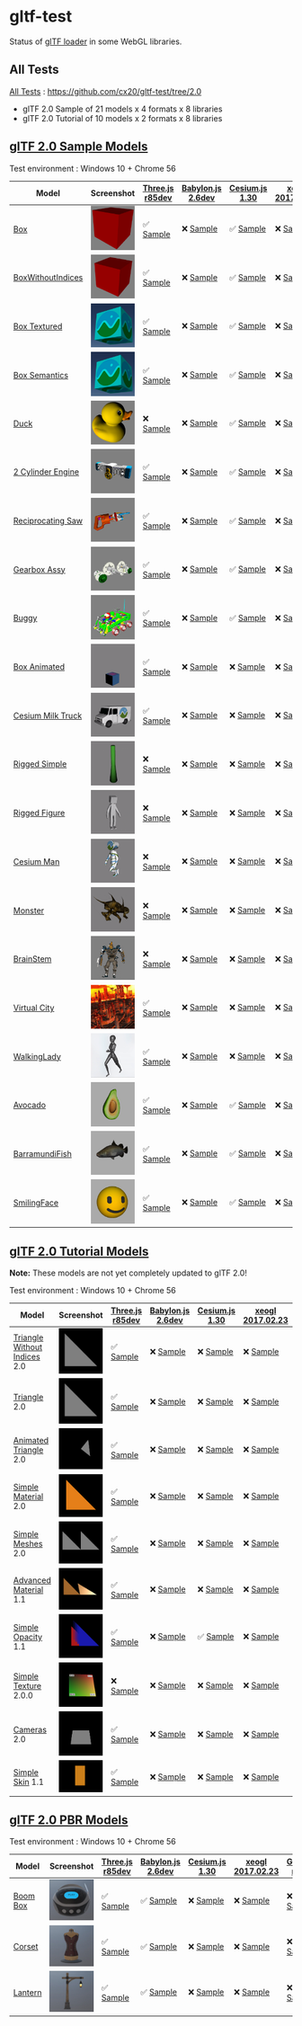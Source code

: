 # gltf-test

Status of [glTF loader](https://github.com/KhronosGroup/glTF#webgl-engines) in some WebGL libraries.

## All Tests

[All Tests]( https://cdn.rawgit.com/cx20/gltf-test/ab3995c3713832ad59b0f00cbea330c5692ce3b6/index.html ) : https://github.com/cx20/gltf-test/tree/2.0
- glTF 2.0 Sample of 21 models x 4 formats x 8 libraries
- glTF 2.0 Tutorial of 10 models x 2 formats x 8 libraries

## [glTF 2.0 Sample Models](https://github.com/lasalvavida/glTF-Sample-Models/tree/2.0/2.0)

Test environment : Windows 10 + Chrome 56

|Model                                               |Screenshot                                                    |[Three.js r85dev](https://github.com/donmccurdy/three.js/blob/feat-gltf-pbr/examples/js/loaders/GLTF2Loader.js)                                                             |[Babylon.js 2.6dev](https://github.com/sbtron/BabylonJS-glTFLoader/blob/master/scripts/babylon.glTFFileLoader.js)                                                                               |[Cesium.js 1.30](https://github.com/AnalyticalGraphicsInc/cesium/)                                                                                             |[xeogl 2017.02.23](https://github.com/xeolabs/xeogl/tree/master/src/models/gltf)                                                                                             |[GLBoost r2dev](https://github.com/emadurandal/GLBoost/blob/master/src/js/middle_level/loader/GLTFLoader.js)                                                                     |[Grimoire.js 2017.01.28](https://github.com/GrimoireGL/grimoirejs-gltf)                                                                                                             |
|----------------------------------------------------|--------------------------------------------------------------|----------------------------------------------------------------------------------------------------------------------------------------------------------------------------|------------------------------------------------------------------------------------------------------------------------------------------------------------------------------------------------|---------------------------------------------------------------------------------------------------------------------------------------------------------------|-----------------------------------------------------------------------------------------------------------------------------------------------------------------------------|---------------------------------------------------------------------------------------------------------------------------------------------------------------------------------|------------------------------------------------------------------------------------------------------------------------------------------------------------------------------------|
|[Box](sampleModels/Box)                             |![](sampleModels/Box/screenshot/screenshot.png)               |:white_check_mark: [Sample](https://cdn.rawgit.com/cx20/gltf-test/ab3995c3713832ad59b0f00cbea330c5692ce3b6/examples/threejs/index.html?model=Box&scale=1)                   |:x: [Sample](https://cdn.rawgit.com/cx20/gltf-test/ab3995c3713832ad59b0f00cbea330c5692ce3b6/examples/babylonjs/index.html?model=Box&scale=1)                                                    |:white_check_mark: [Sample](https://cdn.rawgit.com/cx20/gltf-test/ab3995c3713832ad59b0f00cbea330c5692ce3b6/examples/cesium/index.html?model=Box)               |:x: [Sample](https://cdn.rawgit.com/cx20/gltf-test/ab3995c3713832ad59b0f00cbea330c5692ce3b6/examples/xeogl/index.html?model=Box&scale=1)                                     |:x: [Sample](https://cdn.rawgit.com/cx20/gltf-test/ab3995c3713832ad59b0f00cbea330c5692ce3b6/examples/glboost/index.html?model=Box&scale=1)                                       |:x: [Sample](https://cdn.rawgit.com/cx20/gltf-test/ab3995c3713832ad59b0f00cbea330c5692ce3b6/examples/grimoiregl/index.html?model=Box&scale=1)                                       |
|[BoxWithoutIndices](sampleModels/BoxWithoutIndices) |![](sampleModels/BoxWithoutIndices/screenshot/screenshot.png) |:white_check_mark: [Sample](https://cdn.rawgit.com/cx20/gltf-test/ab3995c3713832ad59b0f00cbea330c5692ce3b6/examples/threejs/index.html?model=BoxWithoutIndices&scale=1)     |:x: [Sample](https://cdn.rawgit.com/cx20/gltf-test/ab3995c3713832ad59b0f00cbea330c5692ce3b6/examples/babylonjs/index.html?model=BoxWithoutIndices&scale=1)                                      |:white_check_mark: [Sample](https://cdn.rawgit.com/cx20/gltf-test/ab3995c3713832ad59b0f00cbea330c5692ce3b6/examples/cesium/index.html?model=BoxWithoutIndices) |:x: [Sample](https://cdn.rawgit.com/cx20/gltf-test/ab3995c3713832ad59b0f00cbea330c5692ce3b6/examples/xeogl/index.html?model=BoxWithoutIndices&scale=1)                       |:x: [Sample](https://cdn.rawgit.com/cx20/gltf-test/ab3995c3713832ad59b0f00cbea330c5692ce3b6/examples/glboost/index.html?model=BoxWithoutIndices&scale=1)                         |:x: [Sample](https://cdn.rawgit.com/cx20/gltf-test/ab3995c3713832ad59b0f00cbea330c5692ce3b6/examples/grimoiregl/index.html?model=BoxWithoutIndices&scale=1)                         |
|[Box Textured](sampleModels/BoxTextured)            |![](sampleModels/BoxTextured/screenshot/screenshot.png)       |:white_check_mark: [Sample](https://cdn.rawgit.com/cx20/gltf-test/ab3995c3713832ad59b0f00cbea330c5692ce3b6/examples/threejs/index.html?model=BoxTextured&scale=1)           |:x: [Sample](https://cdn.rawgit.com/cx20/gltf-test/ab3995c3713832ad59b0f00cbea330c5692ce3b6/examples/babylonjs/index.html?model=BoxTextured&scale=1)                                            |:white_check_mark: [Sample](https://cdn.rawgit.com/cx20/gltf-test/ab3995c3713832ad59b0f00cbea330c5692ce3b6/examples/cesium/index.html?model=BoxTextured)       |:x: [Sample](https://cdn.rawgit.com/cx20/gltf-test/ab3995c3713832ad59b0f00cbea330c5692ce3b6/examples/xeogl/index.html?model=BoxTextured&scale=1)                             |:x: [Sample](https://cdn.rawgit.com/cx20/gltf-test/ab3995c3713832ad59b0f00cbea330c5692ce3b6/examples/glboost/index.html?model=BoxTextured&scale=1)                               |:x: [Sample](https://cdn.rawgit.com/cx20/gltf-test/ab3995c3713832ad59b0f00cbea330c5692ce3b6/examples/grimoiregl/index.html?model=BoxTextured&scale=1)                               |
|[Box Semantics](sampleModels/BoxSemantics)          |![](sampleModels/BoxSemantics/screenshot/screenshot.png)      |:white_check_mark: [Sample](https://cdn.rawgit.com/cx20/gltf-test/ab3995c3713832ad59b0f00cbea330c5692ce3b6/examples/threejs/index.html?model=BoxSemantics&scale=1)          |:x: [Sample](https://cdn.rawgit.com/cx20/gltf-test/ab3995c3713832ad59b0f00cbea330c5692ce3b6/examples/babylonjs/index.html?model=BoxSemantics&scale=1)                                           |:white_check_mark: [Sample](https://cdn.rawgit.com/cx20/gltf-test/ab3995c3713832ad59b0f00cbea330c5692ce3b6/examples/cesium/index.html?model=BoxSemantics)      |:x: [Sample](https://cdn.rawgit.com/cx20/gltf-test/ab3995c3713832ad59b0f00cbea330c5692ce3b6/examples/xeogl/index.html?model=BoxSemantics&scale=1)                            |:x: [Sample](https://cdn.rawgit.com/cx20/gltf-test/ab3995c3713832ad59b0f00cbea330c5692ce3b6/examples/glboost/index.html?model=BoxSemantics&scale=1)                              |:x: [Sample](https://cdn.rawgit.com/cx20/gltf-test/ab3995c3713832ad59b0f00cbea330c5692ce3b6/examples/grimoiregl/index.html?model=BoxSemantics&scale=1)                              |
|[Duck](sampleModels/Duck)                           |![](sampleModels/Duck/screenshot/screenshot.png)              |:x: [Sample](https://cdn.rawgit.com/cx20/gltf-test/ab3995c3713832ad59b0f00cbea330c5692ce3b6/examples/threejs/index.html?model=Duck&scale=1)                                 |:x: [Sample](https://cdn.rawgit.com/cx20/gltf-test/ab3995c3713832ad59b0f00cbea330c5692ce3b6/examples/babylonjs/index.html?model=Duck&scale=1)                                                   |:white_check_mark: [Sample](https://cdn.rawgit.com/cx20/gltf-test/ab3995c3713832ad59b0f00cbea330c5692ce3b6/examples/cesium/index.html?model=Duck)              |:x: [Sample](https://cdn.rawgit.com/cx20/gltf-test/ab3995c3713832ad59b0f00cbea330c5692ce3b6/examples/xeogl/index.html?model=Duck&scale=1)                                    |:x: [Sample](https://cdn.rawgit.com/cx20/gltf-test/ab3995c3713832ad59b0f00cbea330c5692ce3b6/examples/glboost/index.html?model=Duck&scale=1)                                      |:x: [Sample](https://cdn.rawgit.com/cx20/gltf-test/ab3995c3713832ad59b0f00cbea330c5692ce3b6/examples/grimoiregl/index.html?model=Duck&scale=1)                                      |
|[2 Cylinder Engine](sampleModels/2CylinderEngine)   |![](sampleModels/2CylinderEngine/screenshot/screenshot.png)   |:white_check_mark: [Sample](https://cdn.rawgit.com/cx20/gltf-test/ab3995c3713832ad59b0f00cbea330c5692ce3b6/examples/threejs/index.html?model=2CylinderEngine&scale=0.005)   |:x: [Sample](https://cdn.rawgit.com/cx20/gltf-test/ab3995c3713832ad59b0f00cbea330c5692ce3b6/examples/babylonjs/index.html?model=2CylinderEngine&scale=0.005)                                    |:white_check_mark: [Sample](https://cdn.rawgit.com/cx20/gltf-test/ab3995c3713832ad59b0f00cbea330c5692ce3b6/examples/cesium/index.html?model=2CylinderEngine)   |:x: [Sample](https://cdn.rawgit.com/cx20/gltf-test/ab3995c3713832ad59b0f00cbea330c5692ce3b6/examples/xeogl/index.html?model=2CylinderEngine&scale=0.005)                     |:x: [Sample](https://cdn.rawgit.com/cx20/gltf-test/ab3995c3713832ad59b0f00cbea330c5692ce3b6/examples/glboost/index.html?model=2CylinderEngine&scale=0.005)                       |:x: [Sample](https://cdn.rawgit.com/cx20/gltf-test/ab3995c3713832ad59b0f00cbea330c5692ce3b6/examples/grimoiregl/index.html?model=2CylinderEngine&scale=0.005)                       |
|[Reciprocating Saw](sampleModels/ReciprocatingSaw)  |![](sampleModels/ReciprocatingSaw/screenshot/screenshot.png)  |:white_check_mark: [Sample](https://cdn.rawgit.com/cx20/gltf-test/ab3995c3713832ad59b0f00cbea330c5692ce3b6/examples/threejs/index.html?model=ReciprocatingSaw&scale=0.01)   |:x: [Sample](https://cdn.rawgit.com/cx20/gltf-test/ab3995c3713832ad59b0f00cbea330c5692ce3b6/examples/babylonjs/index.html?model=ReciprocatingSaw&scale=0.01)                                    |:white_check_mark: [Sample](https://cdn.rawgit.com/cx20/gltf-test/ab3995c3713832ad59b0f00cbea330c5692ce3b6/examples/cesium/index.html?model=ReciprocatingSaw)  |:x: [Sample](https://cdn.rawgit.com/cx20/gltf-test/ab3995c3713832ad59b0f00cbea330c5692ce3b6/examples/xeogl/index.html?model=ReciprocatingSaw&scale=0.01)                     |:x: [Sample](https://cdn.rawgit.com/cx20/gltf-test/ab3995c3713832ad59b0f00cbea330c5692ce3b6/examples/glboost/index.html?model=ReciprocatingSaw&scale=0.01)                       |:x: [Sample](https://cdn.rawgit.com/cx20/gltf-test/ab3995c3713832ad59b0f00cbea330c5692ce3b6/examples/grimoiregl/index.html?model=ReciprocatingSaw&scale=0.01)                       |
|[Gearbox Assy](sampleModels/GearboxAssy)            |![](sampleModels/GearboxAssy/screenshot/screenshot.png)       |:white_check_mark: [Sample](https://cdn.rawgit.com/cx20/gltf-test/ab3995c3713832ad59b0f00cbea330c5692ce3b6/examples/threejs/index.html?model=GearboxAssy&scale=1)           |:x: [Sample](https://cdn.rawgit.com/cx20/gltf-test/ab3995c3713832ad59b0f00cbea330c5692ce3b6/examples/babylonjs/index.html?model=GearboxAssy&scale=1)                                            |:white_check_mark: [Sample](https://cdn.rawgit.com/cx20/gltf-test/ab3995c3713832ad59b0f00cbea330c5692ce3b6/examples/cesium/index.html?model=GearboxAssy)       |:x: [Sample](https://cdn.rawgit.com/cx20/gltf-test/ab3995c3713832ad59b0f00cbea330c5692ce3b6/examples/xeogl/index.html?model=GearboxAssy&scale=1)                             |:x: [Sample](https://cdn.rawgit.com/cx20/gltf-test/ab3995c3713832ad59b0f00cbea330c5692ce3b6/examples/glboost/index.html?model=GearboxAssy&scale=1)                               |:x: [Sample](https://cdn.rawgit.com/cx20/gltf-test/ab3995c3713832ad59b0f00cbea330c5692ce3b6/examples/grimoiregl/index.html?model=GearboxAssy&scale=1)                               |
|[Buggy](sampleModels/Buggy)                         |![](sampleModels/Buggy/screenshot/screenshot.png)             |:white_check_mark: [Sample](https://cdn.rawgit.com/cx20/gltf-test/ab3995c3713832ad59b0f00cbea330c5692ce3b6/examples/threejs/index.html?model=Buggy&scale=0.02)              |:x: [Sample](https://cdn.rawgit.com/cx20/gltf-test/ab3995c3713832ad59b0f00cbea330c5692ce3b6/examples/babylonjs/index.html?model=Buggy&scale=0.02)                                               |:white_check_mark: [Sample](https://cdn.rawgit.com/cx20/gltf-test/ab3995c3713832ad59b0f00cbea330c5692ce3b6/examples/cesium/index.html?model=Buggy)             |:x: [Sample](https://cdn.rawgit.com/cx20/gltf-test/ab3995c3713832ad59b0f00cbea330c5692ce3b6/examples/xeogl/index.html?model=Buggy&scale=0.02)                                |:x: [Sample](https://cdn.rawgit.com/cx20/gltf-test/ab3995c3713832ad59b0f00cbea330c5692ce3b6/examples/glboost/index.html?model=Buggy&scale=0.02)                                  |:x: [Sample](https://cdn.rawgit.com/cx20/gltf-test/ab3995c3713832ad59b0f00cbea330c5692ce3b6/examples/grimoiregl/index.html?model=Buggy&scale=0.02)                                  |
|[Box Animated](sampleModels/BoxAnimated)            |![](sampleModels/BoxAnimated/screenshot/screenshot.gif)       |:white_check_mark: [Sample](https://cdn.rawgit.com/cx20/gltf-test/ab3995c3713832ad59b0f00cbea330c5692ce3b6/examples/threejs/index.html?model=BoxAnimated&scale=0.5)         |:x: [Sample](https://cdn.rawgit.com/cx20/gltf-test/ab3995c3713832ad59b0f00cbea330c5692ce3b6/examples/babylonjs/index.html?model=BoxAnimated&scale=0.5)                                          |:x: [Sample](https://cdn.rawgit.com/cx20/gltf-test/ab3995c3713832ad59b0f00cbea330c5692ce3b6/examples/cesium/index.html?model=BoxAnimated)                      |:x: [Sample](https://cdn.rawgit.com/cx20/gltf-test/ab3995c3713832ad59b0f00cbea330c5692ce3b6/examples/xeogl/index.html?model=BoxAnimated&scale=0.5)                           |:x: [Sample](https://cdn.rawgit.com/cx20/gltf-test/ab3995c3713832ad59b0f00cbea330c5692ce3b6/examples/glboost/index.html?model=BoxAnimated&scale=0.5)                             |:x: [Sample](https://cdn.rawgit.com/cx20/gltf-test/ab3995c3713832ad59b0f00cbea330c5692ce3b6/examples/grimoiregl/index.html?model=BoxAnimated&scale=0.5)                             |
|[Cesium Milk Truck](sampleModels/CesiumMilkTruck)   |![](sampleModels/CesiumMilkTruck/screenshot/screenshot.gif)   |:white_check_mark: [Sample](https://cdn.rawgit.com/cx20/gltf-test/ab3995c3713832ad59b0f00cbea330c5692ce3b6/examples/threejs/index.html?model=CesiumMilkTruck&scale=0.5)     |:x: [Sample](https://cdn.rawgit.com/cx20/gltf-test/ab3995c3713832ad59b0f00cbea330c5692ce3b6/examples/babylonjs/index.html?model=CesiumMilkTruck&scale=0.5)                                      |:x: [Sample](https://cdn.rawgit.com/cx20/gltf-test/ab3995c3713832ad59b0f00cbea330c5692ce3b6/examples/cesium/index.html?model=CesiumMilkTruck)                  |:x: [Sample](https://cdn.rawgit.com/cx20/gltf-test/ab3995c3713832ad59b0f00cbea330c5692ce3b6/examples/xeogl/index.html?model=CesiumMilkTruck&scale=0.5)                       |:x: [Sample](https://cdn.rawgit.com/cx20/gltf-test/ab3995c3713832ad59b0f00cbea330c5692ce3b6/examples/glboost/index.html?model=CesiumMilkTruck&scale=0.5)                         |:x: [Sample](https://cdn.rawgit.com/cx20/gltf-test/ab3995c3713832ad59b0f00cbea330c5692ce3b6/examples/grimoiregl/index.html?model=CesiumMilkTruck&scale=0.5)                         |
|[Rigged Simple](sampleModels/RiggedSimple)          |![](sampleModels/RiggedSimple/screenshot/screenshot.gif)      |:x: [Sample](https://cdn.rawgit.com/cx20/gltf-test/ab3995c3713832ad59b0f00cbea330c5692ce3b6/examples/threejs/index.html?model=RiggedSimple&scale=0.2)                       |:x: [Sample](https://cdn.rawgit.com/cx20/gltf-test/ab3995c3713832ad59b0f00cbea330c5692ce3b6/examples/babylonjs/index.html?model=RiggedSimple&scale=0.2)                                         |:x: [Sample](https://cdn.rawgit.com/cx20/gltf-test/ab3995c3713832ad59b0f00cbea330c5692ce3b6/examples/cesium/index.html?model=RiggedSimple)                     |:x: [Sample](https://cdn.rawgit.com/cx20/gltf-test/ab3995c3713832ad59b0f00cbea330c5692ce3b6/examples/xeogl/index.html?model=RiggedSimple&scale=0.2)                          |:x: [Sample](https://cdn.rawgit.com/cx20/gltf-test/ab3995c3713832ad59b0f00cbea330c5692ce3b6/examples/glboost/index.html?model=RiggedSimple&scale=0.2)                            |:x: [Sample](https://cdn.rawgit.com/cx20/gltf-test/ab3995c3713832ad59b0f00cbea330c5692ce3b6/examples/grimoiregl/index.html?model=RiggedSimple&scale=0.2)                            |
|[Rigged Figure](sampleModels/RiggedFigure)          |![](sampleModels/RiggedFigure/screenshot/screenshot.gif)      |:x: [Sample](https://cdn.rawgit.com/cx20/gltf-test/ab3995c3713832ad59b0f00cbea330c5692ce3b6/examples/threejs/index.html?model=RiggedFigure&scale=1)                         |:x: [Sample](https://cdn.rawgit.com/cx20/gltf-test/ab3995c3713832ad59b0f00cbea330c5692ce3b6/examples/babylonjs/index.html?model=RiggedFigure&scale=1)                                           |:x: [Sample](https://cdn.rawgit.com/cx20/gltf-test/ab3995c3713832ad59b0f00cbea330c5692ce3b6/examples/cesium/index.html?model=RiggedFigure)                     |:x: [Sample](https://cdn.rawgit.com/cx20/gltf-test/ab3995c3713832ad59b0f00cbea330c5692ce3b6/examples/xeogl/index.html?model=RiggedFigure&scale=1)                            |:x: [Sample](https://cdn.rawgit.com/cx20/gltf-test/ab3995c3713832ad59b0f00cbea330c5692ce3b6/examples/glboost/index.html?model=RiggedFigure&scale=1)                              |:x: [Sample](https://cdn.rawgit.com/cx20/gltf-test/ab3995c3713832ad59b0f00cbea330c5692ce3b6/examples/grimoiregl/index.html?model=RiggedFigure&scale=1)                              |
|[Cesium Man](sampleModels/CesiumMan)                |![](sampleModels/CesiumMan/screenshot/screenshot.gif)         |:x: [Sample](https://cdn.rawgit.com/cx20/gltf-test/ab3995c3713832ad59b0f00cbea330c5692ce3b6/examples/threejs/index.html?model=CesiumMan&scale=1)                            |:x: [Sample](https://cdn.rawgit.com/cx20/gltf-test/ab3995c3713832ad59b0f00cbea330c5692ce3b6/examples/babylonjs/index.html?model=CesiumMan&scale=1)                                              |:x: [Sample](https://cdn.rawgit.com/cx20/gltf-test/ab3995c3713832ad59b0f00cbea330c5692ce3b6/examples/cesium/index.html?model=CesiumMan)                        |:x: [Sample](https://cdn.rawgit.com/cx20/gltf-test/ab3995c3713832ad59b0f00cbea330c5692ce3b6/examples/xeogl/index.html?model=CesiumMan&scale=1)                               |:x: [Sample](https://cdn.rawgit.com/cx20/gltf-test/ab3995c3713832ad59b0f00cbea330c5692ce3b6/examples/glboost/index.html?model=CesiumMan&scale=1)                                 |:x: [Sample](https://cdn.rawgit.com/cx20/gltf-test/ab3995c3713832ad59b0f00cbea330c5692ce3b6/examples/grimoiregl/index.html?model=CesiumMan&scale=1)                                 |
|[Monster](sampleModels/Monster)                     |![](sampleModels/Monster/screenshot/screenshot.gif)           |:x: [Sample](https://cdn.rawgit.com/cx20/gltf-test/ab3995c3713832ad59b0f00cbea330c5692ce3b6/examples/threejs/index.html?model=Monster&scale=0.05)                           |:x: [Sample](https://cdn.rawgit.com/cx20/gltf-test/ab3995c3713832ad59b0f00cbea330c5692ce3b6/examples/babylonjs/index.html?model=Monster&scale=0.05)                                             |:x: [Sample](https://cdn.rawgit.com/cx20/gltf-test/ab3995c3713832ad59b0f00cbea330c5692ce3b6/examples/cesium/index.html?model=Monster)                          |:x: [Sample](https://cdn.rawgit.com/cx20/gltf-test/ab3995c3713832ad59b0f00cbea330c5692ce3b6/examples/xeogl/index.html?model=Monster&scale=0.05)                              |:x: [Sample](https://cdn.rawgit.com/cx20/gltf-test/ab3995c3713832ad59b0f00cbea330c5692ce3b6/examples/glboost/index.html?model=Monster&scale=0.05)                                |:x: [Sample](https://cdn.rawgit.com/cx20/gltf-test/ab3995c3713832ad59b0f00cbea330c5692ce3b6/examples/grimoiregl/index.html?model=Monster&scale=0.05)                                |
|[BrainStem](sampleModels/BrainStem)                 |![](sampleModels/BrainStem/screenshot/screenshot.gif)         |:x: [Sample](https://cdn.rawgit.com/cx20/gltf-test/ab3995c3713832ad59b0f00cbea330c5692ce3b6/examples/threejs/index.html?model=BrainStem&scale=1)                            |:x: [Sample](https://cdn.rawgit.com/cx20/gltf-test/ab3995c3713832ad59b0f00cbea330c5692ce3b6/examples/babylonjs/index.html?model=BrainStem&scale=1)                                              |:x: [Sample](https://cdn.rawgit.com/cx20/gltf-test/ab3995c3713832ad59b0f00cbea330c5692ce3b6/examples/cesium/index.html?model=BrainStem)                        |:x: [Sample](https://cdn.rawgit.com/cx20/gltf-test/ab3995c3713832ad59b0f00cbea330c5692ce3b6/examples/xeogl/index.html?model=BrainStem&scale=1)                               |:x: [Sample](https://cdn.rawgit.com/cx20/gltf-test/ab3995c3713832ad59b0f00cbea330c5692ce3b6/examples/glboost/index.html?model=BrainStem&scale=1)                                 |:x: [Sample](https://cdn.rawgit.com/cx20/gltf-test/ab3995c3713832ad59b0f00cbea330c5692ce3b6/examples/grimoiregl/index.html?model=BrainStem&scale=1)                                 |
|[Virtual City](sampleModels/VC)                     |![](sampleModels/VC/screenshot/screenshot.gif)                |:white_check_mark: [Sample](https://cdn.rawgit.com/cx20/gltf-test/ab3995c3713832ad59b0f00cbea330c5692ce3b6/examples/threejs/index.html?model=VC&scale=0.2)                  |:x: [Sample](https://cdn.rawgit.com/cx20/gltf-test/ab3995c3713832ad59b0f00cbea330c5692ce3b6/examples/babylonjs/index.html?model=VC&scale=0.2)                                                   |:x: [Sample](https://cdn.rawgit.com/cx20/gltf-test/ab3995c3713832ad59b0f00cbea330c5692ce3b6/examples/cesium/index.html?model=VC)                               |:x: [Sample](https://cdn.rawgit.com/cx20/gltf-test/ab3995c3713832ad59b0f00cbea330c5692ce3b6/examples/xeogl/index.html?model=VC&scale=0.2)                                    |:x: [Sample](https://cdn.rawgit.com/cx20/gltf-test/ab3995c3713832ad59b0f00cbea330c5692ce3b6/examples/glboost/index.html?model=VC&scale=0.2)                                      |:x: [Sample](https://cdn.rawgit.com/cx20/gltf-test/ab3995c3713832ad59b0f00cbea330c5692ce3b6/examples/grimoiregl/index.html?model=VC&scale=0.2)                                      |
|[WalkingLady](sampleModels/WalkingLady)             |![](sampleModels/WalkingLady/screenshot/screenshot.gif)       |:white_check_mark: [Sample](https://cdn.rawgit.com/cx20/gltf-test/ab3995c3713832ad59b0f00cbea330c5692ce3b6/examples/threejs/index.html?model=WalkingLady&scale=1)           |:x: [Sample](https://cdn.rawgit.com/cx20/gltf-test/ab3995c3713832ad59b0f00cbea330c5692ce3b6/examples/babylonjs/index.html?model=WalkingLady&scale=1)                                            |:x: [Sample](https://cdn.rawgit.com/cx20/gltf-test/ab3995c3713832ad59b0f00cbea330c5692ce3b6/examples/cesium/index.html?model=WalkingLady)                      |:x: [Sample](https://cdn.rawgit.com/cx20/gltf-test/ab3995c3713832ad59b0f00cbea330c5692ce3b6/examples/xeogl/index.html?model=WalkingLady&scale=1)                             |:x: [Sample](https://cdn.rawgit.com/cx20/gltf-test/ab3995c3713832ad59b0f00cbea330c5692ce3b6/examples/glboost/index.html?model=WalkingLady&scale=1)                               |:x: [Sample](https://cdn.rawgit.com/cx20/gltf-test/ab3995c3713832ad59b0f00cbea330c5692ce3b6/examples/grimoiregl/index.html?model=WalkingLady&scale=1)                               |
|[Avocado](sampleModels/Avocado)                     |![](sampleModels/Avocado/screenshot/screenshot.png)           |:white_check_mark: [Sample](https://cdn.rawgit.com/cx20/gltf-test/ab3995c3713832ad59b0f00cbea330c5692ce3b6/examples/threejs/index.html?model=Avocado&scale=0.5)             |:x: [Sample](https://cdn.rawgit.com/cx20/gltf-test/ab3995c3713832ad59b0f00cbea330c5692ce3b6/examples/babylonjs/index.html?model=Avocado&scale=0.5)                                              |:white_check_mark: [Sample](https://cdn.rawgit.com/cx20/gltf-test/ab3995c3713832ad59b0f00cbea330c5692ce3b6/examples/cesium/index.html?model=Avocado)           |:x: [Sample](https://cdn.rawgit.com/cx20/gltf-test/ab3995c3713832ad59b0f00cbea330c5692ce3b6/examples/xeogl/index.html?model=Avocado&scale=0.5)                               |:x: [Sample](https://cdn.rawgit.com/cx20/gltf-test/ab3995c3713832ad59b0f00cbea330c5692ce3b6/examples/glboost/index.html?model=Avocado&scale=0.5)                                 |:x: [Sample](https://cdn.rawgit.com/cx20/gltf-test/ab3995c3713832ad59b0f00cbea330c5692ce3b6/examples/grimoiregl/index.html?model=Avocado&scale=0.5)                                 |
|[BarramundiFish](sampleModels/BarramundiFish)       |![](sampleModels/BarramundiFish/screenshot/screenshot.png)    |:white_check_mark: [Sample](https://cdn.rawgit.com/cx20/gltf-test/ab3995c3713832ad59b0f00cbea330c5692ce3b6/examples/threejs/index.html?model=BarramundiFish&scale=0.05)     |:x: [Sample](https://cdn.rawgit.com/cx20/gltf-test/ab3995c3713832ad59b0f00cbea330c5692ce3b6/examples/babylonjs/index.html?model=BarramundiFish&scale=0.05)                                      |:white_check_mark: [Sample](https://cdn.rawgit.com/cx20/gltf-test/ab3995c3713832ad59b0f00cbea330c5692ce3b6/examples/cesium/index.html?model=BarramundiFish)    |:x: [Sample](https://cdn.rawgit.com/cx20/gltf-test/ab3995c3713832ad59b0f00cbea330c5692ce3b6/examples/xeogl/index.html?model=BarramundiFish&scale=0.05)                       |:x: [Sample](https://cdn.rawgit.com/cx20/gltf-test/ab3995c3713832ad59b0f00cbea330c5692ce3b6/examples/glboost/index.html?model=BarramundiFish&scale=0.05)                         |:x: [Sample](https://cdn.rawgit.com/cx20/gltf-test/ab3995c3713832ad59b0f00cbea330c5692ce3b6/examples/grimoiregl/index.html?model=BarramundiFish&scale=0.05)                         |
|[SmilingFace](sampleModels/SmilingFace)             |![](sampleModels/SmilingFace/screenshot/screenshot.png)       |:white_check_mark: [Sample](https://cdn.rawgit.com/cx20/gltf-test/ab3995c3713832ad59b0f00cbea330c5692ce3b6/examples/threejs/index.html?model=SmilingFace&scale=1.0)         |:x: [Sample](https://cdn.rawgit.com/cx20/gltf-test/ab3995c3713832ad59b0f00cbea330c5692ce3b6/examples/babylonjs/index.html?model=SmilingFace&scale=1.0)                                          |:white_check_mark: [Sample](https://cdn.rawgit.com/cx20/gltf-test/ab3995c3713832ad59b0f00cbea330c5692ce3b6/examples/cesium/index.html?model=SmilingFace)       |:x: [Sample](https://cdn.rawgit.com/cx20/gltf-test/ab3995c3713832ad59b0f00cbea330c5692ce3b6/examples/xeogl/index.html?model=SmilingFace&scale=1.0)                           |:x: [Sample](https://cdn.rawgit.com/cx20/gltf-test/ab3995c3713832ad59b0f00cbea330c5692ce3b6/examples/glboost/index.html?model=SmilingFace&scale=1.0)                             |:x: [Sample](https://cdn.rawgit.com/cx20/gltf-test/ab3995c3713832ad59b0f00cbea330c5692ce3b6/examples/grimoiregl/index.html?model=SmilingFace&scale=1.0)                             |

## [glTF 2.0 Tutorial Models](https://github.com/javagl/gltfTutorialModels/tree/2.0)

**Note:** These models are not yet completely updated to glTF 2.0!

Test environment : Windows 10 + Chrome 56

|Model                                                                 |Screenshot                                                          |[Three.js r85dev](https://github.com/donmccurdy/three.js/blob/feat-gltf-pbr/examples/js/loaders/GLTF2Loader.js)                                                                                               |[Babylon.js 2.6dev](https://github.com/sbtron/BabylonJS-glTFLoader/blob/master/scripts/babylon.glTFFileLoader.js)                                                                                                     |[Cesium.js 1.30](https://github.com/AnalyticalGraphicsInc/cesium/)                                                                                                                                      |[xeogl 2017.02.23](https://github.com/xeolabs/xeogl/tree/master/src/models/gltf)                                                                                                             |[GLBoost r2dev](https://github.com/emadurandal/GLBoost/blob/master/src/js/middle_level/loader/GLTFLoader.js)                                                                                                  |[Grimoire.js 2017.01.28](https://github.com/GrimoireGL/grimoirejs-gltf)                                                                                                                           |
|----------------------------------------------------------------------|--------------------------------------------------------------------|--------------------------------------------------------------------------------------------------------------------------------------------------------------------------------------------------------------|----------------------------------------------------------------------------------------------------------------------------------------------------------------------------------------------------------------------|--------------------------------------------------------------------------------------------------------------------------------------------------------------------------------------------------------|---------------------------------------------------------------------------------------------------------------------------------------------------------------------------------------------|--------------------------------------------------------------------------------------------------------------------------------------------------------------------------------------------------------------|--------------------------------------------------------------------------------------------------------------------------------------------------------------------------------------------------|
|[Triangle Without Indices](tutorialModels/TriangleWithoutIndices) 2.0 |![](tutorialModels/TriangleWithoutIndices/screenshot/screenshot.png)|:white_check_mark: [Sample](https://cdn.rawgit.com/cx20/gltf-test/ab3995c3713832ad59b0f00cbea330c5692ce3b6/examples/threejs/index.html?category=tutorialModels&model=TriangleWithoutIndices&scale=1&type=glTF)|:x: [Sample](https://cdn.rawgit.com/cx20/gltf-test/ab3995c3713832ad59b0f00cbea330c5692ce3b6/examples/babylonjs/index.html?category=tutorialModels&model=TriangleWithoutIndices&scale=1&type=glTF)                     |:x: [Sample](https://cdn.rawgit.com/cx20/gltf-test/ab3995c3713832ad59b0f00cbea330c5692ce3b6/examples/cesium/index.html?category=tutorialModels&model=TriangleWithoutIndices&scale=1&type=glTF)          |:x: [Sample](https://cdn.rawgit.com/cx20/gltf-test/ab3995c3713832ad59b0f00cbea330c5692ce3b6/examples/xeogl/index.html?category=tutorialModels&model=TriangleWithoutIndices&scale=1&type=glTF)|:x: [Sample](https://cdn.rawgit.com/cx20/gltf-test/ab3995c3713832ad59b0f00cbea330c5692ce3b6/examples/glboost/index.html?category=tutorialModels&model=TriangleWithoutIndices&scale=1&type=glTF)               |:x: [Sample](https://cdn.rawgit.com/cx20/gltf-test/ab3995c3713832ad59b0f00cbea330c5692ce3b6/examples/grimoiregl/index.html?category=tutorialModels&model=TriangleWithoutIndices&scale=1&type=glTF)|
|[Triangle](tutorialModels/Triangle) 2.0                               |![](tutorialModels/Triangle/screenshot/screenshot.png)              |:white_check_mark: [Sample](https://cdn.rawgit.com/cx20/gltf-test/ab3995c3713832ad59b0f00cbea330c5692ce3b6/examples/threejs/index.html?category=tutorialModels&model=Triangle&scale=1&type=glTF)              |:x: [Sample](https://cdn.rawgit.com/cx20/gltf-test/ab3995c3713832ad59b0f00cbea330c5692ce3b6/examples/babylonjs/index.html?category=tutorialModels&model=Triangle&scale=1&type=glTF)                                   |:x: [Sample](https://cdn.rawgit.com/cx20/gltf-test/ab3995c3713832ad59b0f00cbea330c5692ce3b6/examples/cesium/index.html?category=tutorialModels&model=Triangle&scale=1&type=glTF)                        |:x: [Sample](https://cdn.rawgit.com/cx20/gltf-test/ab3995c3713832ad59b0f00cbea330c5692ce3b6/examples/xeogl/index.html?category=tutorialModels&model=Triangle&scale=1&type=glTF)              |:x: [Sample](https://cdn.rawgit.com/cx20/gltf-test/ab3995c3713832ad59b0f00cbea330c5692ce3b6/examples/glboost/index.html?category=tutorialModels&model=Triangle&scale=1&type=glTF)                             |:x: [Sample](https://cdn.rawgit.com/cx20/gltf-test/ab3995c3713832ad59b0f00cbea330c5692ce3b6/examples/grimoiregl/index.html?category=tutorialModels&model=Triangle&scale=1&type=glTF)              |
|[Animated Triangle](tutorialModels/AnimatedTriangle) 2.0              |![](tutorialModels/AnimatedTriangle/screenshot/screenshot.gif)      |:white_check_mark: [Sample](https://cdn.rawgit.com/cx20/gltf-test/ab3995c3713832ad59b0f00cbea330c5692ce3b6/examples/threejs/index.html?category=tutorialModels&model=AnimatedTriangle&scale=1&type=glTF)      |:x: [Sample](https://cdn.rawgit.com/cx20/gltf-test/ab3995c3713832ad59b0f00cbea330c5692ce3b6/examples/babylonjs/index.html?category=tutorialModels&model=AnimatedTriangle&scale=1&type=glTF)                           |:x: [Sample](https://cdn.rawgit.com/cx20/gltf-test/ab3995c3713832ad59b0f00cbea330c5692ce3b6/examples/cesium/index.html?category=tutorialModels&model=AnimatedTriangle&scale=1&type=glTF)                |:x: [Sample](https://cdn.rawgit.com/cx20/gltf-test/ab3995c3713832ad59b0f00cbea330c5692ce3b6/examples/xeogl/index.html?category=tutorialModels&model=AnimatedTriangle&scale=1&type=glTF)      |:x: [Sample](https://cdn.rawgit.com/cx20/gltf-test/ab3995c3713832ad59b0f00cbea330c5692ce3b6/examples/glboost/index.html?category=tutorialModels&model=AnimatedTriangle&scale=1&type=glTF)                     |:x: [Sample](https://cdn.rawgit.com/cx20/gltf-test/ab3995c3713832ad59b0f00cbea330c5692ce3b6/examples/grimoiregl/index.html?category=tutorialModels&model=AnimatedTriangle&scale=1&type=glTF)      |
|[Simple Material](tutorialModels/SimpleMaterial) 2.0                  |![](tutorialModels/SimpleMaterial/screenshot/screenshot.png)        |:white_check_mark: [Sample](https://cdn.rawgit.com/cx20/gltf-test/ab3995c3713832ad59b0f00cbea330c5692ce3b6/examples/threejs/index.html?category=tutorialModels&model=SimpleMaterial&scale=1&type=glTF)        |:x: [Sample](https://cdn.rawgit.com/cx20/gltf-test/ab3995c3713832ad59b0f00cbea330c5692ce3b6/examples/babylonjs/index.html?category=tutorialModels&model=SimpleMaterial&scale=1&type=glTF)                             |:x: [Sample](https://cdn.rawgit.com/cx20/gltf-test/ab3995c3713832ad59b0f00cbea330c5692ce3b6/examples/cesium/index.html?category=tutorialModels&model=SimpleMaterial&scale=1&type=glTF)                  |:x: [Sample](https://cdn.rawgit.com/cx20/gltf-test/ab3995c3713832ad59b0f00cbea330c5692ce3b6/examples/xeogl/index.html?category=tutorialModels&model=SimpleMaterial&scale=1&type=glTF)        |:x: [Sample](https://cdn.rawgit.com/cx20/gltf-test/ab3995c3713832ad59b0f00cbea330c5692ce3b6/examples/glboost/index.html?category=tutorialModels&model=SimpleMaterial&scale=1&type=glTF)                       |:x: [Sample](https://cdn.rawgit.com/cx20/gltf-test/ab3995c3713832ad59b0f00cbea330c5692ce3b6/examples/grimoiregl/index.html?category=tutorialModels&model=SimpleMaterial&scale=1&type=glTF)        |
|[Simple Meshes](tutorialModels/SimpleMeshes) 2.0                      |![](tutorialModels/SimpleMeshes/screenshot/screenshot.png)          |:white_check_mark: [Sample](https://cdn.rawgit.com/cx20/gltf-test/ab3995c3713832ad59b0f00cbea330c5692ce3b6/examples/threejs/index.html?category=tutorialModels&model=SimpleMeshes&scale=1&type=glTF)          |:x: [Sample](https://cdn.rawgit.com/cx20/gltf-test/ab3995c3713832ad59b0f00cbea330c5692ce3b6/examples/babylonjs/index.html?category=tutorialModels&model=SimpleMeshes&scale=1&type=glTF)                               |:x: [Sample](https://cdn.rawgit.com/cx20/gltf-test/ab3995c3713832ad59b0f00cbea330c5692ce3b6/examples/cesium/index.html?category=tutorialModels&model=SimpleMeshes&scale=1&type=glTF)                    |:x: [Sample](https://cdn.rawgit.com/cx20/gltf-test/ab3995c3713832ad59b0f00cbea330c5692ce3b6/examples/xeogl/index.html?category=tutorialModels&model=SimpleMeshes&scale=1&type=glTF)          |:x: [Sample](https://cdn.rawgit.com/cx20/gltf-test/ab3995c3713832ad59b0f00cbea330c5692ce3b6/examples/glboost/index.html?category=tutorialModels&model=SimpleMeshes&scale=1&type=glTF)                         |:x: [Sample](https://cdn.rawgit.com/cx20/gltf-test/ab3995c3713832ad59b0f00cbea330c5692ce3b6/examples/grimoiregl/index.html?category=tutorialModels&model=SimpleMeshes&scale=1&type=glTF)          |
|[Advanced Material](tutorialModels/AdvancedMaterial) 1.1              |![](tutorialModels/AdvancedMaterial/screenshot/screenshot.png)      |:white_check_mark: [Sample](https://cdn.rawgit.com/cx20/gltf-test/ab3995c3713832ad59b0f00cbea330c5692ce3b6/examples/threejs/index.html?category=tutorialModels&model=AdvancedMaterial&scale=1&type=glTF)      |:x: [Sample](https://cdn.rawgit.com/cx20/gltf-test/ab3995c3713832ad59b0f00cbea330c5692ce3b6/examples/babylonjs/index.html?category=tutorialModels&model=AdvancedMaterial&scale=1&type=glTF)                           |:x: [Sample](https://cdn.rawgit.com/cx20/gltf-test/ab3995c3713832ad59b0f00cbea330c5692ce3b6/examples/cesium/index.html?category=tutorialModels&model=AdvancedMaterial&scale=1&type=glTF)                |:x: [Sample](https://cdn.rawgit.com/cx20/gltf-test/ab3995c3713832ad59b0f00cbea330c5692ce3b6/examples/xeogl/index.html?category=tutorialModels&model=AdvancedMaterial&scale=1&type=glTF)      |:white_check_mark: [Sample](https://cdn.rawgit.com/cx20/gltf-test/ab3995c3713832ad59b0f00cbea330c5692ce3b6/examples/glboost/index.html?category=tutorialModels&model=AdvancedMaterial&scale=1&type=glTF)      |:x: [Sample](https://cdn.rawgit.com/cx20/gltf-test/ab3995c3713832ad59b0f00cbea330c5692ce3b6/examples/grimoiregl/index.html?category=tutorialModels&model=AdvancedMaterial&scale=1&type=glTF)      |
|[Simple Opacity](tutorialModels/SimpleOpacity) 1.1                    |![](tutorialModels/SimpleOpacity/screenshot/screenshot.png)         |:white_check_mark: [Sample](https://cdn.rawgit.com/cx20/gltf-test/ab3995c3713832ad59b0f00cbea330c5692ce3b6/examples/threejs/index.html?category=tutorialModels&model=SimpleOpacity&scale=1&type=glTF)         |:x: [Sample](https://cdn.rawgit.com/cx20/gltf-test/ab3995c3713832ad59b0f00cbea330c5692ce3b6/examples/babylonjs/index.html?category=tutorialModels&model=SimpleOpacity&scale=1&type=glTF)                              |:white_check_mark: [Sample](https://cdn.rawgit.com/cx20/gltf-test/ab3995c3713832ad59b0f00cbea330c5692ce3b6/examples/cesium/index.html?category=tutorialModels&model=SimpleOpacity&scale=1&type=glTF)    |:x: [Sample](https://cdn.rawgit.com/cx20/gltf-test/ab3995c3713832ad59b0f00cbea330c5692ce3b6/examples/xeogl/index.html?category=tutorialModels&model=SimpleOpacity&scale=1&type=glTF)         |:white_check_mark: [Sample](https://cdn.rawgit.com/cx20/gltf-test/ab3995c3713832ad59b0f00cbea330c5692ce3b6/examples/glboost/index.html?category=tutorialModels&model=SimpleOpacity&scale=1&type=glTF)         |:x: [Sample](https://cdn.rawgit.com/cx20/gltf-test/ab3995c3713832ad59b0f00cbea330c5692ce3b6/examples/grimoiregl/index.html?category=tutorialModels&model=SimpleOpacity&scale=1&type=glTF)         |
|[Simple Texture](tutorialModels/SimpleTexture) 2.0.0                  |![](tutorialModels/SimpleTexture/screenshot/screenshot.png)         |:x: [Sample](https://cdn.rawgit.com/cx20/gltf-test/ab3995c3713832ad59b0f00cbea330c5692ce3b6/examples/threejs/index.html?category=tutorialModels&model=SimpleTexture&scale=1&type=glTF)                        |:x: [Sample](https://cdn.rawgit.com/cx20/gltf-test/ab3995c3713832ad59b0f00cbea330c5692ce3b6/examples/babylonjs/index.html?category=tutorialModels&model=SimpleTexture&scale=1&type=glTF)                              |:x: [Sample](https://cdn.rawgit.com/cx20/gltf-test/ab3995c3713832ad59b0f00cbea330c5692ce3b6/examples/cesium/index.html?category=tutorialModels&model=SimpleTexture&scale=1&type=glTF)                   |:x: [Sample](https://cdn.rawgit.com/cx20/gltf-test/ab3995c3713832ad59b0f00cbea330c5692ce3b6/examples/xeogl/index.html?category=tutorialModels&model=SimpleTexture&scale=1&type=glTF)         |:x: [Sample](https://cdn.rawgit.com/cx20/gltf-test/ab3995c3713832ad59b0f00cbea330c5692ce3b6/examples/glboost/index.html?category=tutorialModels&model=SimpleTexture&scale=1&type=glTF)                        |:x: [Sample](https://cdn.rawgit.com/cx20/gltf-test/ab3995c3713832ad59b0f00cbea330c5692ce3b6/examples/grimoiregl/index.html?category=tutorialModels&model=SimpleTexture&scale=1&type=glTF)         |
|[Cameras](tutorialModels/Cameras) 2.0                                 |![](tutorialModels/Cameras/screenshot/screenshot.png)               |:white_check_mark: [Sample](https://cdn.rawgit.com/cx20/gltf-test/ab3995c3713832ad59b0f00cbea330c5692ce3b6/examples/threejs/index.html?category=tutorialModels&model=Cameras&scale=1&type=glTF)               |:x: [Sample](https://cdn.rawgit.com/cx20/gltf-test/ab3995c3713832ad59b0f00cbea330c5692ce3b6/examples/babylonjs/index.html?category=tutorialModels&model=Cameras&scale=1&type=glTF)                                    |:x: [Sample](https://cdn.rawgit.com/cx20/gltf-test/ab3995c3713832ad59b0f00cbea330c5692ce3b6/examples/cesium/index.html?category=tutorialModels&model=Cameras&scale=1&type=glTF)                         |:x: [Sample](https://cdn.rawgit.com/cx20/gltf-test/ab3995c3713832ad59b0f00cbea330c5692ce3b6/examples/xeogl/index.html?category=tutorialModels&model=Cameras&scale=1&type=glTF)               |:x: [Sample](https://cdn.rawgit.com/cx20/gltf-test/ab3995c3713832ad59b0f00cbea330c5692ce3b6/examples/glboost/index.html?category=tutorialModels&model=Cameras&scale=1&type=glTF)                              |:x: [Sample](https://cdn.rawgit.com/cx20/gltf-test/ab3995c3713832ad59b0f00cbea330c5692ce3b6/examples/grimoiregl/index.html?category=tutorialModels&model=Cameras&scale=1&type=glTF)               |
|[Simple Skin](tutorialModels/SimpleSkin) 1.1                          |![](tutorialModels/SimpleSkin/screenshot/screenshot.gif)            |:white_check_mark: [Sample](https://cdn.rawgit.com/cx20/gltf-test/ab3995c3713832ad59b0f00cbea330c5692ce3b6/examples/threejs/index.html?category=tutorialModels&model=SimpleSkin&scale=1&type=glTF)            |:x: [Sample](https://cdn.rawgit.com/cx20/gltf-test/ab3995c3713832ad59b0f00cbea330c5692ce3b6/examples/babylonjs/index.html?category=tutorialModels&model=SimpleSkin&scale=1&type=glTF)                                 |:x: [Sample](https://cdn.rawgit.com/cx20/gltf-test/ab3995c3713832ad59b0f00cbea330c5692ce3b6/examples/cesium/index.html?category=tutorialModels&model=SimpleSkin&scale=1&type=glTF)                      |:x: [Sample](https://cdn.rawgit.com/cx20/gltf-test/ab3995c3713832ad59b0f00cbea330c5692ce3b6/examples/xeogl/index.html?category=tutorialModels&model=SimpleSkin&scale=1&type=glTF)            |:white_check_mark: [Sample](https://cdn.rawgit.com/cx20/gltf-test/ab3995c3713832ad59b0f00cbea330c5692ce3b6/examples/glboost/index.html?category=tutorialModels&model=SimpleSkin&scale=1&type=glTF)            |:x: [Sample](https://cdn.rawgit.com/cx20/gltf-test/ab3995c3713832ad59b0f00cbea330c5692ce3b6/examples/grimoiregl/index.html?category=tutorialModels&model=SimpleSkin&scale=1&type=glTF)            |


## [glTF 2.0 PBR Models](https://github.com/KhronosGroup/glTF-Sample-Models/tree/master/2.0#pbr-models)

Test environment : Windows 10 + Chrome 56

|Model                                                                 |Screenshot                                                          |[Three.js r85dev](https://github.com/donmccurdy/three.js/blob/feat-gltf-pbr/examples/js/loaders/GLTF2Loader.js)                                                                                               |[Babylon.js 2.6dev](https://github.com/sbtron/BabylonJS-glTFLoader/blob/master/scripts/babylon.glTFFileLoader.js)                                                                                                     |[Cesium.js 1.30](https://github.com/AnalyticalGraphicsInc/cesium/)                                                                                                                                      |[xeogl 2017.02.23](https://github.com/xeolabs/xeogl/tree/master/src/models/gltf)                                                                                                             |[GLBoost r2dev](https://github.com/emadurandal/GLBoost/blob/master/src/js/middle_level/loader/GLTFLoader.js)                                                                                                  |[Grimoire.js 2017.01.28](https://github.com/GrimoireGL/grimoirejs-gltf)                                                                                                                           |
|----------------------------------------------------------------------|--------------------------------------------------------------------|--------------------------------------------------------------------------------------------------------------------------------------------------------------------------------------------------------------|----------------------------------------------------------------------------------------------------------------------------------------------------------------------------------------------------------------------|--------------------------------------------------------------------------------------------------------------------------------------------------------------------------------------------------------|---------------------------------------------------------------------------------------------------------------------------------------------------------------------------------------------|--------------------------------------------------------------------------------------------------------------------------------------------------------------------------------------------------------------|--------------------------------------------------------------------------------------------------------------------------------------------------------------------------------------------------|
|[Boom Box](tutorialModels/BoomBox)                                    |![](tutorialModels/BoomBox/screenshot/screenshot.jpg)               |:white_check_mark: [Sample](https://cdn.rawgit.com/cx20/gltf-test/ab3995c3713832ad59b0f00cbea330c5692ce3b6/examples/threejs/index.html?category=tutorialModels&model=BoomBox&scale=1&type=glTF)               |:white_check_mark: [Sample](https://cdn.rawgit.com/cx20/gltf-test/ab3995c3713832ad59b0f00cbea330c5692ce3b6/examples/babylonjs/index.html?category=tutorialModels&model=BoomBox&scale=1&type=glTF)                     |:x: [Sample](https://cdn.rawgit.com/cx20/gltf-test/ab3995c3713832ad59b0f00cbea330c5692ce3b6/examples/cesium/index.html?category=tutorialModels&model=BoomBox&scale=1&type=glTF)                         |:x: [Sample](https://cdn.rawgit.com/cx20/gltf-test/ab3995c3713832ad59b0f00cbea330c5692ce3b6/examples/xeogl/index.html?category=tutorialModels&model=BoomBox&scale=1&type=glTF)               |:x: [Sample](https://cdn.rawgit.com/cx20/gltf-test/ab3995c3713832ad59b0f00cbea330c5692ce3b6/examples/glboost/index.html?category=tutorialModels&model=BoomBox&scale=1&type=glTF)                              |:x: [Sample](https://cdn.rawgit.com/cx20/gltf-test/ab3995c3713832ad59b0f00cbea330c5692ce3b6/examples/grimoiregl/index.html?category=tutorialModels&model=BoomBox&scale=1&type=glTF)               |
|[Corset](tutorialModels/Corset)                                       |![](tutorialModels/Corset/screenshot/screenshot.jpg)                |:white_check_mark: [Sample](https://cdn.rawgit.com/cx20/gltf-test/ab3995c3713832ad59b0f00cbea330c5692ce3b6/examples/threejs/index.html?category=tutorialModels&model=Corset&scale=1&type=glTF)                |:white_check_mark: [Sample](https://cdn.rawgit.com/cx20/gltf-test/ab3995c3713832ad59b0f00cbea330c5692ce3b6/examples/babylonjs/index.html?category=tutorialModels&model=Corset&scale=1&type=glTF)                      |:x: [Sample](https://cdn.rawgit.com/cx20/gltf-test/ab3995c3713832ad59b0f00cbea330c5692ce3b6/examples/cesium/index.html?category=tutorialModels&model=Corset&scale=1&type=glTF)                          |:x: [Sample](https://cdn.rawgit.com/cx20/gltf-test/ab3995c3713832ad59b0f00cbea330c5692ce3b6/examples/xeogl/index.html?category=tutorialModels&model=Corset&scale=1&type=glTF)                |:x: [Sample](https://cdn.rawgit.com/cx20/gltf-test/ab3995c3713832ad59b0f00cbea330c5692ce3b6/examples/glboost/index.html?category=tutorialModels&model=Corset&scale=1&type=glTF)                               |:x: [Sample](https://cdn.rawgit.com/cx20/gltf-test/ab3995c3713832ad59b0f00cbea330c5692ce3b6/examples/grimoiregl/index.html?category=tutorialModels&model=Corset&scale=1&type=glTF)                |
|[Lantern](tutorialModels/Lantern)                                     |![](tutorialModels/Lantern/screenshot/screenshot.jpg)               |:white_check_mark: [Sample](https://cdn.rawgit.com/cx20/gltf-test/ab3995c3713832ad59b0f00cbea330c5692ce3b6/examples/threejs/index.html?category=tutorialModels&model=Lantern&scale=1&type=glTF)               |:white_check_mark: [Sample](https://cdn.rawgit.com/cx20/gltf-test/ab3995c3713832ad59b0f00cbea330c5692ce3b6/examples/babylonjs/index.html?category=tutorialModels&model=Lantern&scale=1&type=glTF)                     |:x: [Sample](https://cdn.rawgit.com/cx20/gltf-test/ab3995c3713832ad59b0f00cbea330c5692ce3b6/examples/cesium/index.html?category=tutorialModels&model=Lantern&scale=1&type=glTF)                         |:x: [Sample](https://cdn.rawgit.com/cx20/gltf-test/ab3995c3713832ad59b0f00cbea330c5692ce3b6/examples/xeogl/index.html?category=tutorialModels&model=Lantern&scale=1&type=glTF)               |:x: [Sample](https://cdn.rawgit.com/cx20/gltf-test/ab3995c3713832ad59b0f00cbea330c5692ce3b6/examples/glboost/index.html?category=tutorialModels&model=Lantern&scale=1&type=glTF)                              |:x: [Sample](https://cdn.rawgit.com/cx20/gltf-test/ab3995c3713832ad59b0f00cbea330c5692ce3b6/examples/grimoiregl/index.html?category=tutorialModels&model=Lantern&scale=1&type=glTF)               |
